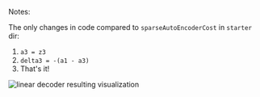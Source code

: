 Notes:

The only changes in code compared to `sparseAutoEncoderCost` in `starter` dir:

1. `a3 = z3`
2. `delta3 = -(a1 - a3)`
3. That's it!

![linear decoder resulting visualization](https://github.com/greeness/deep-learning/blob/master/linear_decoder/weights.jpg?raw=true)
